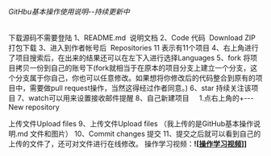 ######  GitHbu基本操作使用说明--持续更新中
下载源码不需要登陆 
1、README.md  说明文档 
2、Code 代码  Download ZIP 打包下载 
3、进入到作者帐号后  Repositories 11 表示有11个项目 
4、右上角进行了项目搜索后，在出来的结果还可以在左下入进行选择Languages 
5、fork 将项目拷贝一份到自己的账号下(fork就相当于在原本的项目分支上建立一个分支，这个分支属于你自己，你也可以任意修改。如果想将你修改后的代码整合到原有的项目中，需要做pull request操作，当然这得经过作者同意。) 
6、star 持续关注该项目 
7、watch可以用来设置接收邮件提醒 
8、自己新建项目 
    1.点右上角的+---New repository 

上传文件Upload files 
9、上传文件Upload files （我上传的是GitHub基本操作说明.md 文件和图片）
10、Commit changes 提交
11、提交之后就可以看到自己的上传的文件了，还可对文件进行在线修改。
操作学习视频：**![[操作学习视频](https://www.bilibili.com/video/BV1hS4y1S7wL?spm_id_from=333.337.search-card.all.click)]]**
